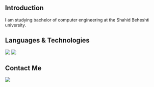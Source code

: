 ## Introduction
I am studying bachelor of computer engineering at the Shahid Beheshti university.  

## Languages & Technologies
[![](https://img.shields.io/badge/-java-orange?style=for-the-badge&logo=go)](https://www.java.com/en/)
[![](https://img.shields.io/badge/-flutter-orange?style=for-the-badge&logo=go)](https://flutter.dev/)  

## Contact Me
[![](https://img.shields.io/badge/-mo.movahedinia@gmail.com-lightgray?style=for-the-badge&logo=gmail)](mailto:mo.movahedinia@gmail.com)
